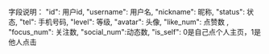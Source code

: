 字段说明： "id": 用户id,
	        "username": 用户名,
	        "nickname": 昵称,
	        "status": 状态,
	        "tel": 手机号码,
	        "level": 等级,
	        "avatar": 头像,
	        "like_num": 点赞数 ,
	        "focus_num": 关注数,
	        "social_num":动态数,
	        "is_self": 0是自己点个人主页，1是他人点击
